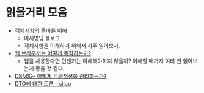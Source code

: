 # 읽을거리 모음
- [객체지향의 올바른 이해](https://effectiveprogramming.tistory.com/)
  - 이세영님 블로그
  - 객체지향을 이해하기 위해서 자주 읽어보자.
- [웹 브라우저는 어떻게 동작하는가?](https://d2.naver.com/helloworld/59361)
  - 웹을 사용한다면 언젠가는 이해해야하지 않을까? 이해할 때까지 여러 번 읽어보는게 좋을 것 같다.
- [DBMS는 어떻게 트랜잭션을 관리하는가?](https://d2.naver.com/helloworld/407507)
- [DTO에 대한 토론 - slipp](https://www.slipp.net/questions/22)
